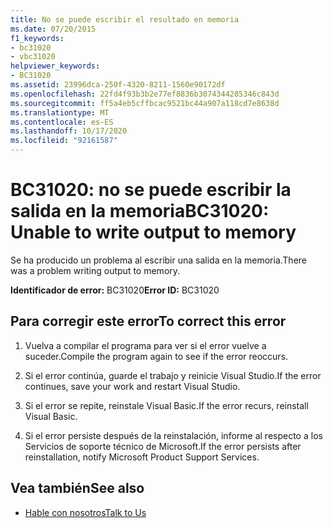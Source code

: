 ```yaml
---
title: No se puede escribir el resultado en memoria
ms.date: 07/20/2015
f1_keywords:
- bc31020
- vbc31020
helpviewer_keywords:
- BC31020
ms.assetid: 23996dca-250f-4320-8211-1560e90172df
ms.openlocfilehash: 22fd4f93b3b2e77ef8836b3074344285346c843d
ms.sourcegitcommit: ff5a4eb5cffbcac9521bc44a907a118cd7e8638d
ms.translationtype: MT
ms.contentlocale: es-ES
ms.lasthandoff: 10/17/2020
ms.locfileid: "92161587"
---
```

# <a name="bc31020-unable-to-write-output-to-memory"></a><span data-ttu-id="c6f2e-102">BC31020: no se puede escribir la salida en la memoria</span><span class="sxs-lookup"><span data-stu-id="c6f2e-102">BC31020: Unable to write output to memory</span></span>

<span data-ttu-id="c6f2e-103">Se ha producido un problema al escribir una salida en la memoria.</span><span class="sxs-lookup"><span data-stu-id="c6f2e-103">There was a problem writing output to memory.</span></span>

 <span data-ttu-id="c6f2e-104">**Identificador de error:** BC31020</span><span class="sxs-lookup"><span data-stu-id="c6f2e-104">**Error ID:** BC31020</span></span>

## <a name="to-correct-this-error"></a><span data-ttu-id="c6f2e-105">Para corregir este error</span><span class="sxs-lookup"><span data-stu-id="c6f2e-105">To correct this error</span></span>

1. <span data-ttu-id="c6f2e-106">Vuelva a compilar el programa para ver si el error vuelve a suceder.</span><span class="sxs-lookup"><span data-stu-id="c6f2e-106">Compile the program again to see if the error reoccurs.</span></span>

2. <span data-ttu-id="c6f2e-107">Si el error continúa, guarde el trabajo y reinicie Visual Studio.</span><span class="sxs-lookup"><span data-stu-id="c6f2e-107">If the error continues, save your work and restart Visual Studio.</span></span>

3. <span data-ttu-id="c6f2e-108">Si el error se repite, reinstale Visual Basic.</span><span class="sxs-lookup"><span data-stu-id="c6f2e-108">If the error recurs, reinstall Visual Basic.</span></span>

4. <span data-ttu-id="c6f2e-109">Si el error persiste después de la reinstalación, informe al respecto a los Servicios de soporte técnico de Microsoft.</span><span class="sxs-lookup"><span data-stu-id="c6f2e-109">If the error persists after reinstallation, notify Microsoft Product Support Services.</span></span>

## <a name="see-also"></a><span data-ttu-id="c6f2e-110">Vea también</span><span class="sxs-lookup"><span data-stu-id="c6f2e-110">See also</span></span>

- [<span data-ttu-id="c6f2e-111">Hable con nosotros</span><span class="sxs-lookup"><span data-stu-id="c6f2e-111">Talk to Us</span></span>](/visualstudio/ide/feedback-options)
